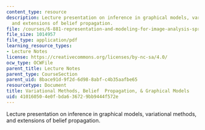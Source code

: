 ```yaml
---
content_type: resource
description: Lecture presentation on inference in graphical models, variational methods,
  and extensions of belief propagation.
file: /courses/6-881-representation-and-modeling-for-image-analysis-spring-2005/410160504e0fbda636729bb9444f572e_bptutorial.pdf
file_size: 1014957
file_type: application/pdf
learning_resource_types:
- Lecture Notes
license: https://creativecommons.org/licenses/by-nc-sa/4.0/
ocw_type: OCWFile
parent_title: Lecture Notes
parent_type: CourseSection
parent_uid: 8bace91d-9f2d-6d98-8abf-c4b35aafbe65
resourcetype: Document
title: Variational Methods, Belief  Propagation, & Graphical Models
uid: 41016050-4e0f-bda6-3672-9bb9444f572e
---
```

Lecture presentation on inference in graphical models, variational methods, and extensions of belief propagation.